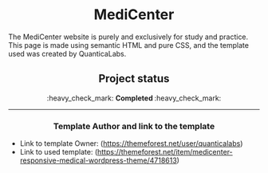<h1 align="center"> MediCenter </h1>


<p> The MediCenter website is purely and exclusively for study and practice. This page is made using semantic HTML and pure CSS, and the template used was created by QuanticaLabs. </p>

<h2 align="center">Project status </h2>

<p align="center"> :heavy_check_mark: <strong> Completed </strong> :heavy_check_mark: </p> 

---

<h3 align="center"> Template Author and link to the template </h3>

* Link to template Owner: (https://themeforest.net/user/quanticalabs)
* Link to used template: (https://themeforest.net/item/medicenter-responsive-medical-wordpress-theme/4718613)
